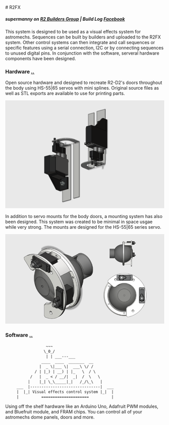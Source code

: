 #<a name="r2fx"></a> R2FX 
#####  supermanny on [R2 Builders Group](http://www.astromech.net) | Build Log [Facebook](https://www.facebook.com/supermannys.artoo.detoo/)


This system is designed to be used as a visual effects system for astromechs.  Sequences can be built by builders and uploaded to the R2FX system.  Other control systems can then integrate and call sequences or specific features using a serial connection, I2C or by connecting sequences to unused digital pins.  In conjunction with the software, serveral hardware components have been designed. 

### Hardware _[..](#r2fx)_
Open source hardware and designed to recreate R2-D2's doors throughout the body using HS-55|65 servos with mini splines.  Original source files as well as STL exports are available to use for printing parts. 

![](Media/body_servo_system.png)

In addition to servo mounts for the body doors, a mounting system has also been designed.  This system was created to be minimal in space usgae while very strong.  The mounts are designed for the HS-55|65 series servo.

![](Media/hp_servo_mounts.png)

### Software  _[..](#r2fx)_
```
                  ~~~
                 \_0_/
                  | | ___---___
                ____  ____  _______  __
               |  _ \|___ \|  ___\ \/ /
             / | |_) | __) | |_   \  / \
           /   |  _ < / __/|  _|  /  \   \
          |    |_| \_\_____|_|   /_/\_\   |
     ___  |-------------------------------|  ___
     |  |_| Visual effects control system |_|  |
     |          =====================          |

```

Using off the shelf hardware like an Arduino Uno, Adafruit PWM modules, and Bluefruit module, and FRAM chips.  You can control all of your astromechs dome panels, doors and more.  

